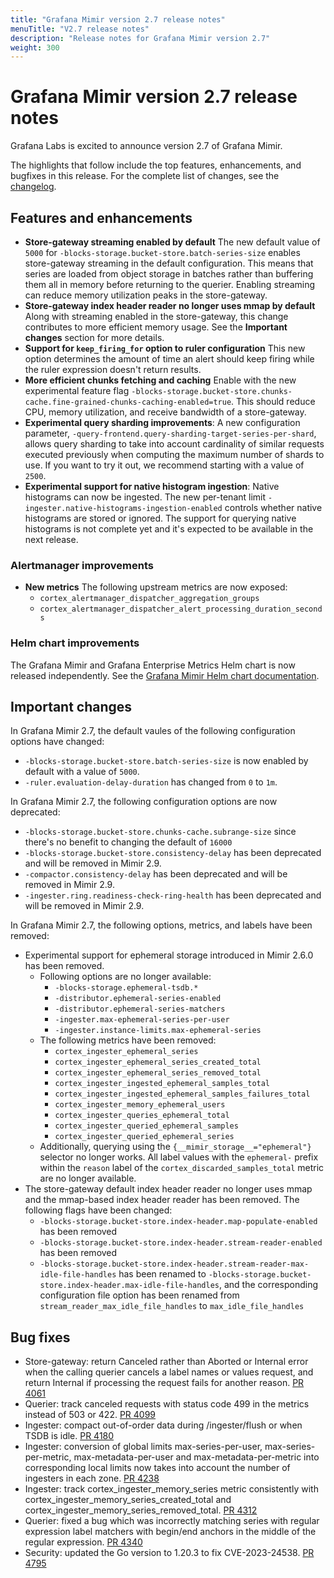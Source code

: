 ```yaml
---
title: "Grafana Mimir version 2.7 release notes"
menuTitle: "V2.7 release notes"
description: "Release notes for Grafana Mimir version 2.7"
weight: 300
---
```


# Grafana Mimir version 2.7 release notes

Grafana Labs is excited to announce version 2.7 of Grafana Mimir.

The highlights that follow include the top features, enhancements, and bugfixes in this release. For the complete list of changes, see the [changelog](https://github.com/grafana/mimir/blob/main/CHANGELOG.md).

## Features and enhancements

- **Store-gateway streaming enabled by default** The new default value of `5000` for `-blocks-storage.bucket-store.batch-series-size` enables store-gateway streaming in the default configuration. This means that series are loaded from object storage in batches rather than buffering them all in memory before returning to the querier. Enabling streaming can reduce memory utilization peaks in the store-gateway.
- **Store-gateway index header reader no longer uses mmap by default** Along with streaming enabled in the store-gateway, this change contributes to more efficient memory usage. See the **Important changes** section for more details.
- **Support for `keep_firing_for` option to ruler configuration** This new option determines the amount of time an alert should keep firing while the ruler expression doesn't return results.
- **More efficient chunks fetching and caching** Enable with the new experimental feature flag `-blocks-storage.bucket-store.chunks-cache.fine-grained-chunks-caching-enabled=true`. This should reduce CPU, memory utilization, and receive bandwidth of a store-gateway.
- **Experimental query sharding improvements**:
  A new configuration parameter, `-query-frontend.query-sharding-target-series-per-shard`, allows query sharding to take into account cardinality of similar requests executed previously when computing the maximum number of shards to use. If you want to try it out, we recommend starting with a value of `2500`.
- **Experimental support for native histogram ingestion**:
  Native histograms can now be ingested. The new per-tenant limit `-ingester.native-histograms-ingestion-enabled` controls whether native histograms are stored or ignored. The support for querying native histograms is not complete yet and it's expected to be available in the next release.

### Alertmanager improvements

- **New metrics** The following upstream metrics are now exposed:
  - `cortex_alertmanager_dispatcher_aggregation_groups`
  - `cortex_alertmanager_dispatcher_alert_processing_duration_seconds`

### Helm chart improvements

The Grafana Mimir and Grafana Enterprise Metrics Helm chart is now released independently. See the [Grafana Mimir Helm chart documentation](/docs/helm-charts/mimir-distributed/latest/).

## Important changes

In Grafana Mimir 2.7, the default vaules of the following configuration options have changed:

- `-blocks-storage.bucket-store.batch-series-size` is now enabled by default with a value of `5000`.
- `-ruler.evaluation-delay-duration` has changed from `0` to `1m`.

In Grafana Mimir 2.7, the following configuration options are now deprecated:

- `-blocks-storage.bucket-store.chunks-cache.subrange-size` since there's no benefit to changing the default of `16000`
- `-blocks-storage.bucket-store.consistency-delay` has been deprecated and will be removed in Mimir 2.9.
- `-compactor.consistency-delay` has been deprecated and will be removed in Mimir 2.9.
- `-ingester.ring.readiness-check-ring-health` has been deprecated and will be removed in Mimir 2.9.

In Grafana Mimir 2.7, the following options, metrics, and labels have been removed:

- Experimental support for ephemeral storage introduced in Mimir 2.6.0 has been removed.
  - Following options are no longer available:
    - `-blocks-storage.ephemeral-tsdb.*`
    - `-distributor.ephemeral-series-enabled`
    - `-distributor.ephemeral-series-matchers`
    - `-ingester.max-ephemeral-series-per-user`
    - `-ingester.instance-limits.max-ephemeral-series`
  - The following metrics have been removed:
    - `cortex_ingester_ephemeral_series`
    - `cortex_ingester_ephemeral_series_created_total`
    - `cortex_ingester_ephemeral_series_removed_total`
    - `cortex_ingester_ingested_ephemeral_samples_total`
    - `cortex_ingester_ingested_ephemeral_samples_failures_total`
    - `cortex_ingester_memory_ephemeral_users`
    - `cortex_ingester_queries_ephemeral_total`
    - `cortex_ingester_queried_ephemeral_samples`
    - `cortex_ingester_queried_ephemeral_series`
  - Additionally, querying using the `{__mimir_storage__="ephemeral"}` selector no longer works. All label values with the `ephemeral-` prefix within the `reason` label of the `cortex_discarded_samples_total` metric are no longer available.
- The store-gateway default index header reader no longer uses mmap and the mmap-based index header reader has been removed. The following flags have been changed:
  - `-blocks-storage.bucket-store.index-header.map-populate-enabled` has been removed
  - `-blocks-storage.bucket-store.index-header.stream-reader-enabled` has been removed
  - `-blocks-storage.bucket-store.index-header.stream-reader-max-idle-file-handles` has been renamed to `-blocks-storage.bucket-store.index-header.max-idle-file-handles`, and the corresponding configuration file option has been renamed from `stream_reader_max_idle_file_handles` to `max_idle_file_handles`

## Bug fixes

- Store-gateway: return Canceled rather than Aborted or Internal error when the calling querier cancels a label names or values request, and return Internal if processing the request fails for another reason. [PR 4061](https://github.com/grafana/mimir/pull/4061)
- Querier: track canceled requests with status code 499 in the metrics instead of 503 or 422. [PR 4099](https://github.com/grafana/mimir/pull/4099)
- Ingester: compact out-of-order data during /ingester/flush or when TSDB is idle. [PR 4180](https://github.com/grafana/mimir/pull/4180)
- Ingester: conversion of global limits max-series-per-user, max-series-per-metric, max-metadata-per-user and max-metadata-per-metric into corresponding local limits now takes into account the number of ingesters in each zone. [PR 4238](https://github.com/grafana/mimir/pull/4238)
- Ingester: track cortex_ingester_memory_series metric consistently with cortex_ingester_memory_series_created_total and cortex_ingester_memory_series_removed_total. [PR 4312](https://github.com/grafana/mimir/pull/4312)
- Querier: fixed a bug which was incorrectly matching series with regular expression label matchers with begin/end anchors in the middle of the regular expression. [PR 4340](https://github.com/grafana/mimir/pull/4340)
- Security: updated the Go version to 1.20.3 to fix CVE-2023-24538. [PR 4795](https://github.com/grafana/mimir/pull/4795)
